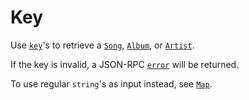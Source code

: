 # Key
Use [`key`](/common-objects/key.md)'s to retrieve a [`Song`](/common-objects/song.md), [`Album`](/common-objects/album.md), or [`Artist`](/common-objects/artist.md).

If the key is invalid, a JSON-RPC [`error`](/json-rpc/json-rpc.md#example-json-rpc-20-failed-response) will be returned.

To use regular `string`'s as input instead, see [`Map`](/json-rpc/map/map.md).
